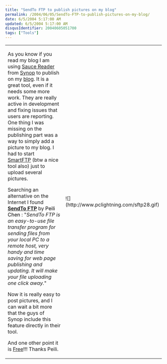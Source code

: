 ```yaml
---
title: "SendTo FTP to publish pictures on my blog"
permalink: /2004/06/05/SendTo-FTP-to-publish-pictures-on-my-blog/
date: 6/5/2004 5:17:00 AM
updated: 6/5/2004 5:17:00 AM
disqusIdentifier: 20040605051700
tags: ["Tools"]
---
```

<table>
<tbody>
<tr>
<td>


As you know if you read my blog I am using [Sauce Reader](http://www.synop.com/Products/SauceReader/) from [Synop](http://www.synop.com/Products/SauceReader/) to publish on my [blog](http://weblogs.asp.net/lkempe). It is a great tool, even if it needs some more work. They are really active in development and fixing issues that users are reporting. One thing I was missing on the publishing part was a way to simply add a picture to my blog. I had to start [SmartFTP](http://www.smartftp.com/) (btw a nice tool also) just to upload several pictures.
<!-- more -->

Searching an alternative on the Internet I found [<strong>SendTo FTP</strong>](http://www.pclightning.com/sndtoftp.html) by<font color="#800000"> <font color="#000000">Peili Chen </font></font>: "<em>SendTo FTP is an easy-to-use file transfer program for sending files from your local PC to a remote host, very handy and time saving for web page publishing and updating. It will make your file uploading one click away.</em>"

Now it is really easy to post pictures, and I can wait a bit more that the guys of Synop include this feature directly in their tool.

And one other point it is [Free](http://www.pclightning.com/whyfree.html)!!! Thanks Peili.
</td>
<td>![](http://www.pclightning.com/sftp28.gif)</td></tr></tbody></table>
